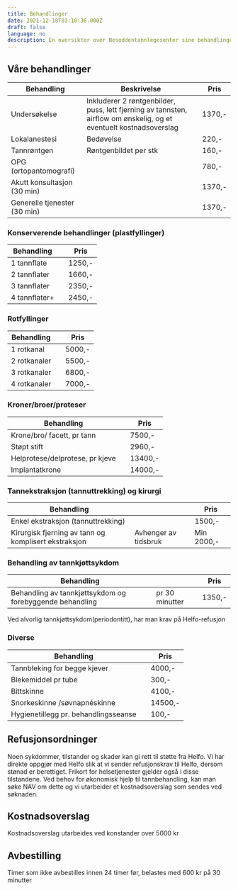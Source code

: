 ```yaml
---
title: Behandlinger
date: 2021-12-18T03:10:36.000Z
draft: false
language: no
description: En oversikter over Nesoddentannlegesenter sine behandlinger
---
```





## Våre behandlinger

| Behandling       | Beskrivelse           | Pris    |
|------------------|-----------------------|---------|
| Undersøkelse          | Inkluderer 2 røntgenbilder, puss, lett fjerning av tannsten, airflow om ønskelig, og et eventuelt kostnadsoverslag | 1370,-  |
| Lokalanestesi               | Bedøvelse                                                                  | 220,-   |
| Tannrøntgen                 | Røntgenbildet per stk                                                      | 160,-   |
| OPG (ortopantomografi)      |                                                                            | 780,-   |
| Akutt konsultasjon (30 min) |                                                                            | 1370,-  |
| Generelle tjenester (30 min)|                                                                            | 1370,-  |

### Konserverende behandlinger (plastfyllinger)

| Behandling       |            | Pris    |
|------------------|-----------------------|---------|
| 1 tannflate      | | 1250,-  |
| 2 tannflater     | | 1660,-  |
| 3 tannflater     | | 2350,-  |
| 4 tannflater+    | | 2450,-  |

### Rotfyllinger

| Behandling       |            | Pris    |
|------------------|-----------------------|---------|
| 1 rotkanal       |                       | 5000,-  |
| 2 rotkanaler     |                       | 5500,-  |
| 3 rotkanaler     |                       | 6800,-  |
| 4 rotkanaler     |                       | 7000,-  |

### Kroner/broer/proteser
| Behandling  |     | Pris  |
| ----------- | ----------- | --------------- | 
| Krone/bro/ facett, pr tann    |  | 7500,-   |
| Støpt stift  |  | 2960,-   |
| Helprotese/delprotese, pr kjeve  |  | 13400,-  |
| Implantatkrone|  | 14000,-   |

### Tannekstraksjon (tannuttrekking) og kirurgi
| Behandling       |            | Pris    |
|------------------|-----------------------|---------|
| Enkel ekstraksjon (tannuttrekking)       |                       | 1500,-  |
| Kirurgisk fjerning av tann og komplisert ekstraksjon     | Avhenger av tidsbruk                      | Min 2000,-   |

### Behandling av tannkjøttsykdom
| Behandling       |            | Pris    |
|------------------|-----------------------|---------|
| Behandling av tannkjøttsykdom og forebyggende behandling        | pr 30 minutter                     | 1350,-  |

Ved alvorlig tannkjøttsykdom(periodontitt), har man krav på Helfo-refusjon

### Diverse
| Behandling       |            | Pris    |
|------------------|-----------------------|---------|
| Tannbleking for begge kjever       |                       | 4000,-  |
| Blekemiddel pr tube     |                       | 300,-  |
| Bittskinne     |                       | 4100,-  |
| Snorkeskinne /søvnapnéskinne     |                       | 14500,-  |
| Hygienetillegg pr. behandlingsseanse     |                       | 100,-  |


## Refusjonsordninger
Noen sykdommer, tilstander og skader kan gi rett til støtte fra Helfo. Vi har direkte oppgjør med Helfo slik at vi sender refusjonskrav til Helfo, dersom stønad er berettiget. Frikort for helsetjenester gjelder også i disse tilstandene.
Ved behov for økonomisk hjelp til tannbehandling, kan man søke NAV om dette og vi utarbeider et kostnadsoverslag som sendes ved søknaden.

## Kostnadsoverslag
Kostnadsoverslag utarbeides ved konstander over 5000 kr

## Avbestilling
Timer som ikke avbestilles innen 24 timer før, belastes med 600 kr på 30 minutter


